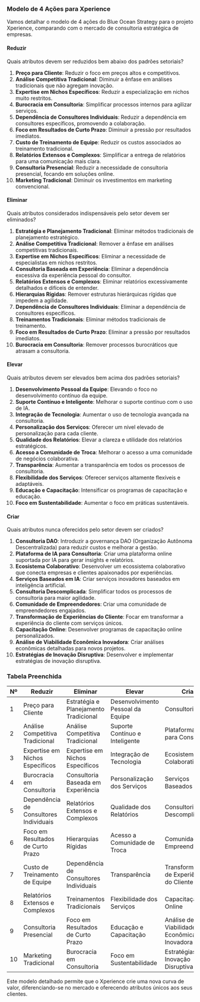 ### Modelo de 4 Ações para Xperience

Vamos detalhar o modelo de 4 ações do Blue Ocean Strategy para o projeto Xperience, comparando com o mercado de consultoria estratégica de empresas.

#### Reduzir
Quais atributos devem ser reduzidos bem abaixo dos padrões setoriais?

1. **Preço para Cliente**: Reduzir o foco em preços altos e competitivos.
2. **Análise Competitiva Tradicional**: Diminuir a ênfase em análises tradicionais que não agregam inovação.
3. **Expertise em Nichos Específicos**: Reduzir a especialização em nichos muito restritos.
4. **Burocracia em Consultoria**: Simplificar processos internos para agilizar serviços.
5. **Dependência de Consultores Individuais**: Reduzir a dependência em consultores específicos, promovendo a colaboração.
6. **Foco em Resultados de Curto Prazo**: Diminuir a pressão por resultados imediatos.
7. **Custo de Treinamento de Equipe**: Reduzir os custos associados ao treinamento tradicional.
8. **Relatórios Extensos e Complexos**: Simplificar a entrega de relatórios para uma comunicação mais clara.
9. **Consultoria Presencial**: Reduzir a necessidade de consultoria presencial, focando em soluções online.
10. **Marketing Tradicional**: Diminuir os investimentos em marketing convencional.

#### Eliminar
Quais atributos considerados indispensáveis pelo setor devem ser eliminados?

1. **Estratégia e Planejamento Tradicional**: Eliminar métodos tradicionais de planejamento estratégico.
2. **Análise Competitiva Tradicional**: Remover a ênfase em análises competitivas tradicionais.
3. **Expertise em Nichos Específicos**: Eliminar a necessidade de especialistas em nichos restritos.
4. **Consultoria Baseada em Experiência**: Eliminar a dependência excessiva da experiência pessoal do consultor.
5. **Relatórios Extensos e Complexos**: Eliminar relatórios excessivamente detalhados e difíceis de entender.
6. **Hierarquias Rígidas**: Remover estruturas hierárquicas rígidas que impedem a agilidade.
7. **Dependência de Consultores Individuais**: Eliminar a dependência de consultores específicos.
8. **Treinamentos Tradicionais**: Eliminar métodos tradicionais de treinamento.
9. **Foco em Resultados de Curto Prazo**: Eliminar a pressão por resultados imediatos.
10. **Burocracia em Consultoria**: Remover processos burocráticos que atrasam a consultoria.

#### Elevar
Quais atributos devem ser elevados bem acima dos padrões setoriais?

1. **Desenvolvimento Pessoal da Equipe**: Elevando o foco no desenvolvimento contínuo da equipe.
2. **Suporte Contínuo e Inteligente**: Melhorar o suporte contínuo com o uso de IA.
3. **Integração de Tecnologia**: Aumentar o uso de tecnologia avançada na consultoria.
4. **Personalização dos Serviços**: Oferecer um nível elevado de personalização para cada cliente.
5. **Qualidade dos Relatórios**: Elevar a clareza e utilidade dos relatórios estratégicos.
6. **Acesso a Comunidade de Troca**: Melhorar o acesso a uma comunidade de negócios colaborativa.
7. **Transparência**: Aumentar a transparência em todos os processos de consultoria.
8. **Flexibilidade dos Serviços**: Oferecer serviços altamente flexíveis e adaptáveis.
9. **Educação e Capacitação**: Intensificar os programas de capacitação e educação.
10. **Foco em Sustentabilidade**: Aumentar o foco em práticas sustentáveis.

#### Criar
Quais atributos nunca oferecidos pelo setor devem ser criados?

1. **Consultoria DAO**: Introduzir a governança DAO (Organização Autônoma Descentralizada) para reduzir custos e melhorar a gestão.
2. **Plataforma de IA para Consultoria**: Criar uma plataforma online suportada por IA para gerar insights e relatórios.
3. **Ecosistema Colaborativo**: Desenvolver um ecossistema colaborativo que conecta empresas e clientes apaixonados por experiências.
4. **Serviços Baseados em IA**: Criar serviços inovadores baseados em inteligência artificial.
5. **Consultoria Descomplicada**: Simplificar todos os processos de consultoria para maior agilidade.
6. **Comunidade de Empreendedores**: Criar uma comunidade de empreendedores engajados.
7. **Transformação de Experiências do Cliente**: Focar em transformar a experiência do cliente com serviços únicos.
8. **Capacitação Online**: Desenvolver programas de capacitação online personalizados.
9. **Análise de Viabilidade Econômica Inovadora**: Criar análises econômicas detalhadas para novos projetos.
10. **Estratégias de Inovação Disruptiva**: Desenvolver e implementar estratégias de inovação disruptiva.

### Tabela Preenchida

| Nº  | Reduzir                                           | Eliminar                                       | Elevar                                       | Criar                                          |
|----|---------------------------------------------------|------------------------------------------------|----------------------------------------------|------------------------------------------------|
| 1  | Preço para Cliente                                | Estratégia e Planejamento Tradicional         | Desenvolvimento Pessoal da Equipe            | Consultoria DAO                                |
| 2  | Análise Competitiva Tradicional                   | Análise Competitiva Tradicional               | Suporte Contínuo e Inteligente               | Plataforma de IA para Consultoria              |
| 3  | Expertise em Nichos Específicos                   | Expertise em Nichos Específicos                | Integração de Tecnologia                     | Ecosistema Colaborativo                        |
| 4  | Burocracia em Consultoria                         | Consultoria Baseada em Experiência             | Personalização dos Serviços                  | Serviços Baseados em IA                        |
| 5  | Dependência de Consultores Individuais            | Relatórios Extensos e Complexos               | Qualidade dos Relatórios                     | Consultoria Descomplicada                      |
| 6  | Foco em Resultados de Curto Prazo                 | Hierarquias Rígidas                           | Acesso a Comunidade de Troca                 | Comunidade de Empreendedores                   |
| 7  | Custo de Treinamento de Equipe                    | Dependência de Consultores Individuais         | Transparência                               | Transformação de Experiências do Cliente       |
| 8  | Relatórios Extensos e Complexos                   | Treinamentos Tradicionais                     | Flexibilidade dos Serviços                   | Capacitação Online                             |
| 9  | Consultoria Presencial                            | Foco em Resultados de Curto Prazo             | Educação e Capacitação                       | Análise de Viabilidade Econômica Inovadora     |
| 10 | Marketing Tradicional                             | Burocracia em Consultoria                     | Foco em Sustentabilidade                     | Estratégias de Inovação Disruptiva             |


Este modelo detalhado permite que o Xperience crie uma nova curva de valor, diferenciando-se no mercado e oferecendo atributos únicos aos seus clientes.
